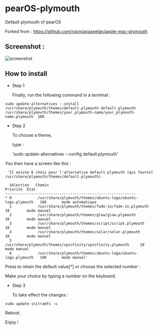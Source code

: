 # pearOS-plymouth
Default plymouth of pearOS

Forked from : https://github.com/navisjayaseelan/apple-mac-plymouth

## Screenshot :

![screenshot](https://user-images.githubusercontent.com/74509560/146959907-1058b28a-4e4f-4cfe-85df-c9f629323a32.png)

## How to install

- Step 1

   Finally, run the following command in a terminal :

 `sudo update-alternatives --install /usr/share/plymouth/themes/default.plymouth default.plymouth /usr/share/plymouth/themes/your_plymouth-name/your_plymouth-name.plymouth  100`
 
 - Step 2 

   To choose a theme,

   type :

    'sudo update-alternatives --config default.plymouth'

You then have a screen like this :

     'Il existe 6 choix pour l'alternative default.plymouth (qui fournit /usr/share/plymouth/themes/default.plymouth).
     
      Sélection   Chemin                                                 Priorité  État
    ------------------------------------------------------------
    * 0            /usr/share/plymouth/themes/ubuntu-logo/ubuntu-logo.plymouth   100       mode automatique
      1            /usr/share/plymouth/themes/fade-in/fade-in.plymouth           10        mode manuel
      2            /usr/share/plymouth/themes/glow/glow.plymouth                 10        mode manuel
      3            /usr/share/plymouth/themes/script/script.plymouth             10        mode manuel
      4            /usr/share/plymouth/themes/solar/solar.plymouth               10        mode manuel
      5            /usr/share/plymouth/themes/spinfinity/spinfinity.plymouth     10        mode manuel
      6            /usr/share/plymouth/themes/ubuntu-logo/ubuntu-logo.plymouth   100       mode manuel'

Press <Enter> to retain the default value[*] or choose the selected number :

   Make your choice by typing a number on the keyboard.
   
- Step 3

   To take effect the changes :

 `sudo update-initramfs -u`

   Reboot.

Enjoy !

